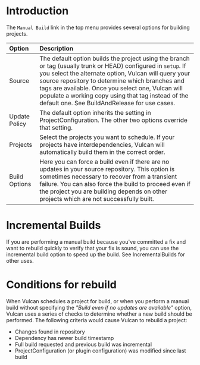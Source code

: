 # Introduction #

The `Manual Build` link in the top menu provides several options for building projects.

| **Option** | **Description** |
|:-----------|:----------------|
| Source     | The default option builds the project using the branch or tag (usually trunk or HEAD) configured in `setup`.  If you select the alternate option, Vulcan will query your source repository to determine which branches and tags are available.  Once you select one, Vulcan will populate a working copy using that tag instead of the default one.  See BuildAndRelease for use cases. |
| Update Policy | The default option inherits the setting in ProjectConfiguration.  The other two options override that setting. |
| Projects   | Select the projects you want to schedule.  If your projects have interdependencies, Vulcan will automatically build them in the correct order. |
| Build Options | Here you can force a build even if there are no updates in your source repository.  This option is sometimes necessary to recover from a transient failure.  You can also force the build to proceed even if the project you are building depends on other projects which are not successfully built. |

# Incremental Builds #

If you are performing a manual build because you've committed a fix and want to rebuild quickly to verify that your fix is sound, you can use the incremental build option to speed up the build.  See IncrementalBuilds for other uses.

# Conditions for rebuild #

When Vulcan schedules a project for build, or when you perform a manual build without specifying the _"Build even if no updates are available"_ option, Vulcan uses a series of checks to determine whether a new build should be performed.  The following criteria would cause Vulcan to rebuild a project:

  * Changes found in repository
  * Dependency has newer build timestamp
  * Full build requested and previous build was incremental
  * ProjectConfiguration (or plugin configuration) was modified since last build

